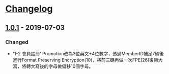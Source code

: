 # [Changelog]




## [1.0.1] - 2019-07-03

### Changed
- '1-2 會員註冊' Promotion改為3位英文+4位數字，透過MemberID補足7碼後進行Format Preserving Encryption(10)，將前三碼再做一次FPE(26)後轉大寫，將轉大寫後的字母做偏移10個字母。
	

[Changelog]: https://docs.google.com/document/d/1xzBjCcf-_380Nddc5yFbHkIv37iWltjYp8mebYQe0WQ
[1.0.1]: https://github.com/olivierlacan/keep-a-changelog/compare/v0.3.0...v1.0.0
